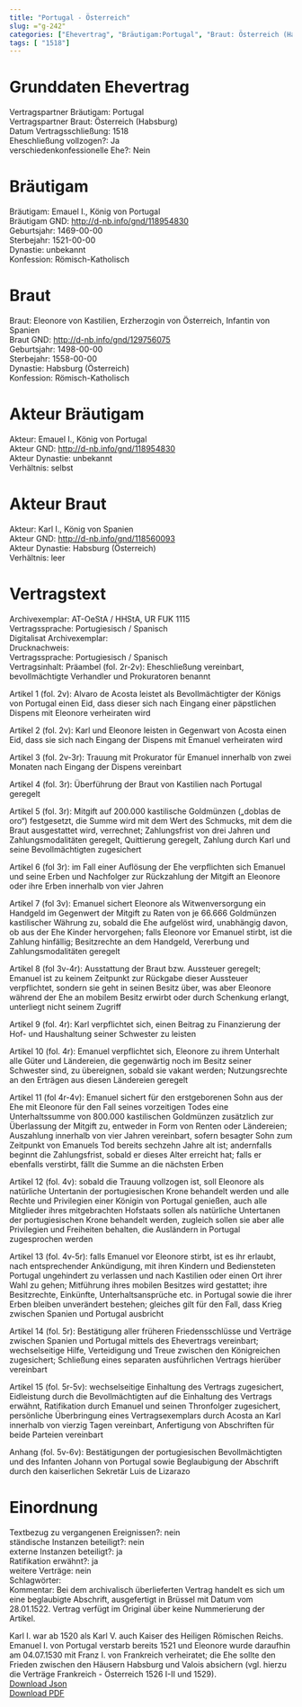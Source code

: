 ```yaml
---
title: "Portugal - Österreich"
slug: ="g-242"
categories: ["Ehevertrag", "Bräutigam:Portugal", "Braut: Österreich (Habsburg)", "Eheschließung vollzogen?:Ja", "verschiedenkonfessionelle Ehe?:Nein", "Dynastie Bräutigam:unbekannt", "Akteur Bräutigam:Emauel I., König von Portugal", "Akteur Braut:Karl I., König von Spanien ", "Textbezug?:nein", "Ständisch?:nein", "Ratifikation?:ja", "Sonstiges?:nein", "Bräutigam:Portugal", "Braut: Österreich (Habsburg)"]
tags: [ "1518"]
---
```

<!--more-->

# Grunddaten Ehevertrag

Vertragspartner Bräutigam: Portugal<br>
Vertragspartner Braut: Österreich (Habsburg)<br>
Datum Vertragsschließung: 1518<br>
Eheschließung vollzogen?: Ja<br>
verschiedenkonfessionelle Ehe?: Nein<br>
# Bräutigam

Bräutigam: Emauel I., König von Portugal<br>
Bräutigam GND: http://d-nb.info/gnd/118954830<br>
Geburtsjahr: 1469-00-00<br>
Sterbejahr: 1521-00-00<br>
Dynastie: unbekannt<br>
Konfession: Römisch-Katholisch<br>
# Braut

Braut: Eleonore von Kastilien, Erzherzogin von Österreich, Infantin von Spanien<br>
Braut GND: http://d-nb.info/gnd/129756075<br>
Geburtsjahr: 1498-00-00<br>
Sterbejahr: 1558-00-00<br>
Dynastie: Habsburg (Österreich)<br>
Konfession: Römisch-Katholisch<br>
# Akteur Bräutigam

Akteur: Emauel I., König von Portugal<br>
Akteur GND: http://d-nb.info/gnd/118954830<br>
Akteur Dynastie: unbekannt<br>
Verhältnis: selbst<br>
# Akteur Braut

Akteur: Karl I., König von Spanien <br>
Akteur GND: http://d-nb.info/gnd/118560093<br>
Akteur Dynastie: Habsburg (Österreich)<br>
Verhältnis: leer<br>
# Vertragstext

Archivexemplar: AT-OeStA / HHStA, UR FUK 1115<br>
Vertragssprache: Portugiesisch / Spanisch<br>
Digitalisat Archivexemplar: <br>
Drucknachweis: <br>
Vertragssprache: Portugiesisch / Spanisch<br>
Vertragsinhalt: Präambel (fol. 2r-2v): Eheschließung vereinbart, bevollmächtigte Verhandler und Prokuratoren benannt

Artikel 1 (fol. 2v): Alvaro de Acosta leistet als Bevollmächtigter der Königs von Portugal einen Eid, dass dieser sich nach Eingang einer päpstlichen Dispens mit Eleonore verheiraten wird

Artikel 2 (fol. 2v): Karl und Eleonore leisten in Gegenwart von Acosta einen Eid, dass sie sich nach Eingang der Dispens mit Emanuel verheiraten wird

Artikel 3 (fol. 2v-3r): Trauung mit Prokurator für Emanuel innerhalb von zwei Monaten nach Eingang der Dispens vereinbart 

Artikel 4 (fol. 3r): Überführung der Braut von Kastilien nach Portugal geregelt

Artikel 5 (fol. 3r): Mitgift auf 200.000 kastilische Goldmünzen („doblas de oro“) festgesetzt, die Summe wird mit dem Wert des Schmucks, mit dem die Braut ausgestattet wird, verrechnet; Zahlungsfrist von drei Jahren und Zahlungsmodalitäten geregelt, Quittierung geregelt, Zahlung durch Karl und seine Bevollmächtigten zugesichert

Artikel 6 (fol 3r): im Fall einer Auflösung der Ehe verpflichten sich Emanuel und seine Erben und Nachfolger zur Rückzahlung der Mitgift an Eleonore oder ihre Erben innerhalb von vier Jahren

Artikel 7 (fol 3v): Emanuel sichert Eleonore als Witwenversorgung ein Handgeld im Gegenwert der Mitgift zu Raten von je 66.666 Goldmünzen kastilischer Währung zu, sobald die Ehe aufgelöst wird, unabhängig davon, ob aus der Ehe Kinder hervorgehen; falls Eleonore vor Emanuel stirbt, ist die Zahlung hinfällig; Besitzrechte an dem Handgeld, Vererbung und Zahlungsmodalitäten geregelt 

Artikel 8 (fol 3v-4r): Ausstattung der Braut bzw. Aussteuer geregelt; Emanuel ist zu keinem Zeitpunkt zur Rückgabe dieser Aussteuer verpflichtet, sondern sie geht in seinen Besitz über, was aber Eleonore während der Ehe an mobilem Besitz erwirbt oder durch Schenkung erlangt, unterliegt nicht seinem Zugriff 

Artikel 9 (fol. 4r): Karl verpflichtet sich, einen Beitrag zu Finanzierung der Hof- und Haushaltung seiner Schwester zu leisten 

Artikel 10 (fol. 4r): Emanuel verpflichtet sich, Eleonore zu ihrem Unterhalt alle Güter und Ländereien, die gegenwärtig noch im Besitz seiner Schwester sind, zu übereignen, sobald sie vakant werden; Nutzungsrechte an den Erträgen aus diesen Ländereien geregelt

Artikel 11 (fol 4r-4v): Emanuel sichert für den erstgeborenen Sohn aus der Ehe mit Eleonore für den Fall seines vorzeitigen Todes eine Unterhaltssumme von 800.000 kastilischen Goldmünzen zusätzlich zur Überlassung der Mitgift zu, entweder in Form von Renten oder Ländereien; Auszahlung innerhalb von vier Jahren vereinbart, sofern besagter Sohn zum Zeitpunkt von Emanuels Tod bereits sechzehn Jahre alt ist; andernfalls beginnt die Zahlungsfrist, sobald er dieses Alter erreicht hat; falls er ebenfalls verstirbt, fällt die Summe an die nächsten Erben

Artikel 12 (fol. 4v): sobald die Trauung vollzogen ist, soll Eleonore als natürliche Untertanin der portugiesischen Krone behandelt werden und alle Rechte und Privilegien einer Königin von Portugal genießen, auch alle Mitglieder ihres mitgebrachten Hofstaats sollen als natürliche Untertanen der portugiesischen Krone behandelt werden, zugleich sollen sie aber alle Privilegien und Freiheiten behalten, die Ausländern in Portugal zugesprochen werden

Artikel 13 (fol. 4v-5r): falls Emanuel vor Eleonore stirbt, ist es ihr erlaubt, nach entsprechender Ankündigung, mit ihren Kindern und Bediensteten Portugal ungehindert zu verlassen und nach Kastilien oder einen Ort ihrer Wahl zu gehen; Mitführung ihres mobilen Besitzes wird gestattet; ihre Besitzrechte, Einkünfte, Unterhaltsansprüche etc. in Portugal sowie die ihrer Erben bleiben unverändert bestehen; gleiches gilt für den Fall, dass Krieg zwischen Spanien und Portugal ausbricht

Artikel 14 (fol. 5r): Bestätigung aller früheren Friedensschlüsse und Verträge zwischen Spanien und Portugal mittels des Ehevertrags vereinbart; wechselseitige Hilfe, Verteidigung und Treue zwischen den Königreichen zugesichert; Schließung eines separaten ausführlichen Vertrags hierüber vereinbart 

Artikel 15 (fol. 5r-5v): wechselseitige Einhaltung des Vertrags zugesichert, Eidleistung durch die Bevollmächtigten auf die Einhaltung des Vertrags erwähnt, Ratifikation durch Emanuel und seinen Thronfolger zugesichert, persönliche Überbringung eines Vertragsexemplars durch Acosta an Karl innerhalb von vierzig Tagen vereinbart, Anfertigung von Abschriften für beide Parteien vereinbart 

Anhang (fol. 5v-6v): Bestätigungen der portugiesischen Bevollmächtigten und des Infanten Johann von Portugal sowie Beglaubigung der Abschrift durch den kaiserlichen Sekretär Luis de Lizarazo <br>
# Einordnung

Textbezug zu vergangenen Ereignissen?: nein<br>
ständische Instanzen beteiligt?: nein<br>
externe Instanzen beteiligt?: ja<br>
Ratifikation erwähnt?: ja<br>
weitere Verträge: nein<br>
Schlagwörter: <br>
Kommentar: Bei dem archivalisch überlieferten Vertrag handelt es sich um eine beglaubigte Abschrift, ausgefertigt in Brüssel mit Datum vom 28.01.1522. Vertrag verfügt im Original über keine Nummerierung der Artikel.

Karl I. war ab 1520 als Karl V. auch Kaiser des Heiligen Römischen Reichs. Emanuel I. von Portugal verstarb bereits 1521 und Eleonore wurde daraufhin am 04.07.1530 mit Franz I. von Frankreich verheiratet; die Ehe sollte den Frieden zwischen den Häusern Habsburg und Valois absichern  (vgl. hierzu die Verträge Frankreich - Österreich 1526 I-II und 1529). <br>
[Download Json](/vertraege/vertrag-242.json)<br>
[Download PDF](/vertraege/v19.pdf)